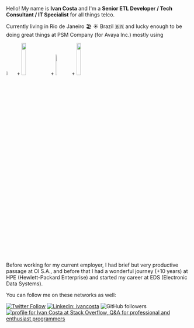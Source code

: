 


Hello! My name is **Ivan Costa** and I'm a **Senior ETL Developer / Tech Consultant / IT Specialist** for all things telco. 

Currently living in Rio de Janeiro 🏖 ☀ Brazil 🇧🇷 and lucky enough to be doing great things at PSM Company (for Avaya Inc.) mostly using
<p float="left">
<img width="5%" src="https://upload.wikimedia.org/wikipedia/en/thumb/3/30/Java_programming_language_logo.svg/300px-Java_programming_language_logo.svg.png">
+ <img width="15%" src="https://upload.wikimedia.org/wikipedia/commons/f/f3/Apache_Spark_logo.svg">
+ <img width="8%" height="12%" src="https://upload.wikimedia.org/wikipedia/commons/2/29/Postgresql_elephant.svg">
+ <img width="15%" src="https://upload.wikimedia.org/wikipedia/commons/4/44/Spring_Framework_Logo_2018.svg">
</p>

Before working for my current employer, I had brief but very productive passage at OI S.A., and before that I had a wonderful journey (+10 years) at HPE (Hewlett-Packard Enterprise) and started my career at EDS (Electronic Data Systems).

You can follow me on these networks as well:

[![Twitter Follow](https://img.shields.io/twitter/follow/ivanocj?label=Follow)](https://twitter.com/intent/follow?screen_name=ivanocj)
[![Linkedin: ivancosta](https://img.shields.io/badge/ivan-linkedin-blue?style=flat-square&logo=Linkedin&logoColor=white&link=https://www.linkedin.com/in/ivancosta/)](https://www.linkedin.com/in/ivancosta/)
![GitHub followers](https://img.shields.io/github/followers/ivanocj?label=Follow&style=social)
<a href="https://stackoverflow.com/users/5483654/ivan-costa"><img src="https://stackoverflow.com/users/flair/5483654.png" alt="profile for Ivan Costa at Stack Overflow, Q&amp;A for professional and enthusiast programmers" title="profile for Ivan Costa at Stack Overflow, Q&amp;A for professional and enthusiast programmers"></a>

